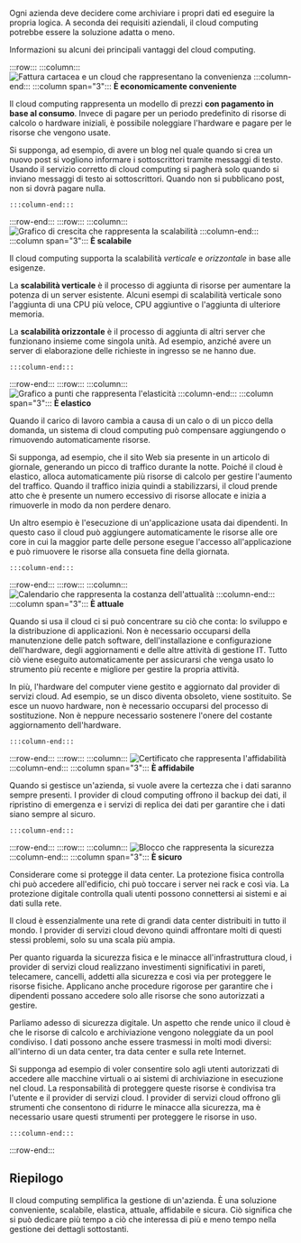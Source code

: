 Ogni azienda deve decidere come archiviare i propri dati ed eseguire la propria logica. A seconda dei requisiti aziendali, il cloud computing potrebbe essere la soluzione adatta o meno.

Informazioni su alcuni dei principali vantaggi del cloud computing.

:::row:::
    :::column:::
        ![Fattura cartacea e un cloud che rappresentano la convenienza](../media/3-cost-effective.png)
    :::column-end:::
    :::column span="3"::: **È economicamente conveniente**

Il cloud computing rappresenta un modello di prezzi **con pagamento in base al consumo**. Invece di pagare per un periodo predefinito di risorse di calcolo o hardware iniziali, è possibile noleggiare l'hardware e pagare per le risorse che vengono usate.

Si supponga, ad esempio, di avere un blog nel quale quando si crea un nuovo post si vogliono informare i sottoscrittori tramite messaggi di testo. Usando il servizio corretto di cloud computing si pagherà solo quando si inviano messaggi di testo ai sottoscrittori. Quando non si pubblicano post, non si dovrà pagare nulla.

    :::column-end:::
:::row-end:::
:::row:::
    :::column:::
        ![Grafico di crescita che rappresenta la scalabilità](../media/3-scalable.png)
    :::column-end:::
    :::column span="3"::: **È scalabile**

Il cloud computing supporta la scalabilità _verticale_ e _orizzontale_ in base alle esigenze.

La **scalabilità verticale** è il processo di aggiunta di risorse per aumentare la potenza di un server esistente. Alcuni esempi di scalabilità verticale sono l'aggiunta di una CPU più veloce, CPU aggiuntive o l'aggiunta di ulteriore memoria.

La **scalabilità orizzontale** è il processo di aggiunta di altri server che funzionano insieme come singola unità. Ad esempio, anziché avere un server di elaborazione delle richieste in ingresso se ne hanno due.

    :::column-end:::
:::row-end:::
:::row:::
    :::column:::
        ![Grafico a punti che rappresenta l'elasticità](../media/3-elastic.png)
    :::column-end:::
    :::column span="3"::: **È elastico**

Quando il carico di lavoro cambia a causa di un calo o di un picco della domanda, un sistema di cloud computing può compensare aggiungendo o rimuovendo automaticamente risorse.

Si supponga, ad esempio, che il sito Web sia presente in un articolo di giornale, generando un picco di traffico durante la notte. Poiché il cloud è elastico, alloca automaticamente più risorse di calcolo per gestire l'aumento del traffico. Quando il traffico inizia quindi a stabilizzarsi, il cloud prende atto che è presente un numero eccessivo di risorse allocate e inizia a rimuoverle in modo da non perdere denaro.

Un altro esempio è l'esecuzione di un'applicazione usata dai dipendenti. In questo caso il cloud può aggiungere automaticamente le risorse alle ore core in cui la maggior parte delle persone esegue l'accesso all'applicazione e può rimuovere le risorse alla consueta fine della giornata.

    :::column-end:::
:::row-end:::
:::row:::
    :::column:::
        ![Calendario che rappresenta la costanza dell'attualità](../media/3-current.png)
    :::column-end:::
    :::column span="3"::: **È attuale**

Quando si usa il cloud ci si può concentrare su ciò che conta: lo sviluppo e la distribuzione di applicazioni. Non è necessario occuparsi della manutenzione delle patch software, dell'installazione e configurazione dell'hardware, degli aggiornamenti e delle altre attività di gestione IT. Tutto ciò viene eseguito automaticamente per assicurarsi che venga usato lo strumento più recente e migliore per gestire la propria attività.

In più, l'hardware del computer viene gestito e aggiornato dal provider di servizi cloud. Ad esempio, se un disco diventa obsoleto, viene sostituito. Se esce un nuovo hardware, non è necessario occuparsi del processo di sostituzione. Non è neppure necessario sostenere l'onere del costante aggiornamento dell'hardware.

    :::column-end:::
:::row-end:::
:::row:::
    :::column:::
        ![Certificato che rappresenta l'affidabilità](../media/3-reliable.png)
    :::column-end:::
    :::column span="3"::: **È affidabile**

Quando si gestisce un'azienda, si vuole avere la certezza che i dati saranno sempre presenti. I provider di cloud computing offrono il backup dei dati, il ripristino di emergenza e i servizi di replica dei dati per garantire che i dati siano sempre al sicuro.

    :::column-end:::
:::row-end:::
:::row:::
    :::column:::
        ![Blocco che rappresenta la sicurezza](../media/3-secure.png)
    :::column-end:::
    :::column span="3"::: **È sicuro**

Considerare come si protegge il data center. La protezione fisica controlla chi può accedere all'edificio, chi può toccare i server nei rack e così via. La protezione digitale controlla quali utenti possono connettersi ai sistemi e ai dati sulla rete.

Il cloud è essenzialmente una rete di grandi data center distribuiti in tutto il mondo. I provider di servizi cloud devono quindi affrontare molti di questi stessi problemi, solo su una scala più ampia.

Per quanto riguarda la sicurezza fisica e le minacce all'infrastruttura cloud, i provider di servizi cloud realizzano investimenti significativi in pareti, telecamere, cancelli, addetti alla sicurezza e così via per proteggere le risorse fisiche. Applicano anche procedure rigorose per garantire che i dipendenti possano accedere solo alle risorse che sono autorizzati a gestire.

Parliamo adesso di sicurezza digitale. Un aspetto che rende unico il cloud è che le risorse di calcolo e archiviazione vengono noleggiate da un pool condiviso. I dati possono anche essere trasmessi in molti modi diversi: all'interno di un data center, tra data center e sulla rete Internet.

Si supponga ad esempio di voler consentire solo agli utenti autorizzati di accedere alle macchine virtuali o ai sistemi di archiviazione in esecuzione nel cloud. La responsabilità di proteggere queste risorse è condivisa tra l'utente e il provider di servizi cloud. I provider di servizi cloud offrono gli strumenti che consentono di ridurre le minacce alla sicurezza, ma è necessario usare questi strumenti per proteggere le risorse in uso.

    :::column-end:::
:::row-end:::

## <a name="summary"></a>Riepilogo

Il cloud computing semplifica la gestione di un'azienda. È una soluzione conveniente, scalabile, elastica, attuale, affidabile e sicura. Ciò significa che si può dedicare più tempo a ciò che interessa di più e meno tempo nella gestione dei dettagli sottostanti.